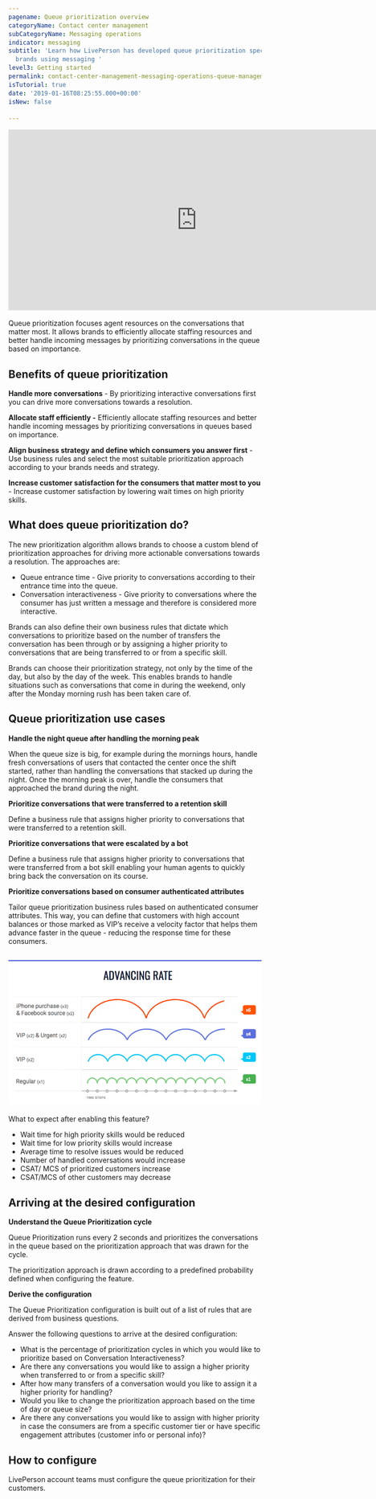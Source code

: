 ```yaml
---
pagename: Queue prioritization overview
categoryName: Contact center management
subCategoryName: Messaging operations
indicator: messaging
subtitle: 'Learn how LivePerson has developed queue prioritization specifically for
  brands using messaging '
level3: Getting started
permalink: contact-center-management-messaging-operations-queue-management-queue-prioritization-overview.html
isTutorial: true
date: '2019-01-16T08:25:55.000+00:00'
isNew: false

---
```

<iframe style="max-width: 750px;" src="https://player.vimeo.com/video/348009128?autoplay=1&loop=1&title=0&byline=0&portrait=0" width="750" height="360" frameborder="0" allow="autoplay; fullscreen" allowfullscreen></iframe>

Queue prioritization focuses agent resources on the conversations that matter most. It allows brands to efficiently allocate staffing resources and better handle incoming messages by prioritizing conversations in the queue based on importance.

## Benefits of queue prioritization

**Handle more conversations** - By prioritizing interactive conversations first you can drive more conversations towards a resolution.

**Allocate staff efficiently -** Efficiently allocate staffing resources and better handle incoming messages by prioritizing conversations in queues based on importance.

**Align business strategy and define which consumers you answer first** - Use business rules and select the most suitable prioritization approach according to your brands needs and strategy.

**Increase customer satisfaction for the consumers that matter most to you** - Increase customer satisfaction by lowering wait times on high priority skills.

## What does queue prioritization do?

The new prioritization algorithm allows brands to choose a custom blend of prioritization approaches for driving more actionable conversations towards a resolution. The approaches are:

* Queue entrance time - Give priority to conversations according to their entrance time into the queue.
* Conversation interactiveness - Give priority to conversations where the consumer has just written a message and therefore is considered more interactive.

Brands can also define their own business rules that dictate which conversations to prioritize based on the number of transfers the conversation has been through or by assigning a higher priority to conversations that are being transferred to or from a specific skill.

Brands can choose their prioritization strategy, not only by the time of the day, but also by the day of the week. This enables brands to handle situations such as conversations that come in during the weekend, only after the Monday morning rush has been taken care of.

## Queue prioritization use cases

**Handle the night queue after handling the morning peak**

When the queue size is big, for example during the mornings hours, handle fresh conversations of users that contacted the center once the shift started, rather than handling the conversations that stacked up during the night. Once the morning peak is over, handle the consumers that approached the brand during the night.

**Prioritize conversations that were transferred to a retention skill**

Define a business rule that assigns higher priority to conversations that were transferred to a retention skill.

**Prioritize conversations that were escalated by a bot**

Define a business rule that assigns higher priority to conversations that were transferred from a bot skill enabling your human agents to quickly bring back the conversation on its course.

**Prioritize conversations based on consumer authenticated attributes**

Tailor queue prioritization business rules based on authenticated consumer attributes. This way, you can define that customers with high account balances or those marked as VIP’s receive a velocity factor that helps them advance faster in the queue - reducing the response time for these consumers.

## ![](/img/queue-prior-overview-2.png)

What to expect after enabling this feature?

* Wait time for high priority skills would be reduced
* Wait time for low priority skills would increase
* Average time to resolve issues would be reduced
* Number of handled conversations would increase
* CSAT/ MCS of prioritized customers increase
* CSAT/MCS of other customers may decrease

## Arriving at the desired configuration

**Understand the Queue Prioritization cycle**

Queue Prioritization runs every 2 seconds and prioritizes the conversations in the queue based on the prioritization approach that was drawn for the cycle.

The prioritization approach is drawn according to a predefined probability defined when configuring the feature.

**Derive the configuration**

The Queue Prioritization configuration is built out of a list of rules that are derived from business questions.

Answer the following questions to arrive at the desired configuration:

* What is the percentage of prioritization cycles in which you would like to prioritize based on Conversation Interactiveness?
* Are there any conversations you would like to assign a higher priority when transferred to or from a specific skill?
* After how many transfers of a conversation would you like to assign it a higher priority for handling?
* Would you like to change the prioritization approach based on the time of day or queue size?
* Are there any conversations you would like to assign with higher priority in case the consumers are from a specific customer tier or have specific engagement attributes (customer info or personal info)?

## How to configure

LivePerson account teams must configure the queue prioritization for their customers.
